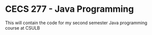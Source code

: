# CECS 277 - Java Programming
This will contain the code for my second semester Java programming course at CSULB
